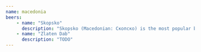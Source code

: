```yaml
---
name: macedonia
beers:
    - name: "Skopsko"
      description: "Skopsko (Macedonian: Скопско) is the most popular beer in Macedonia. It has 64% of the market in Macedonia. It was the first commercial beer, the best-known and best-selling beer brand in the country. Once a \"Best of Macedonia\" has become \"Our Best\" and \"Skopsko, and everything is possible\" - are its most famous slogans."
    - name: "Zlaten Dab"
      description: "TODO"
---
```

